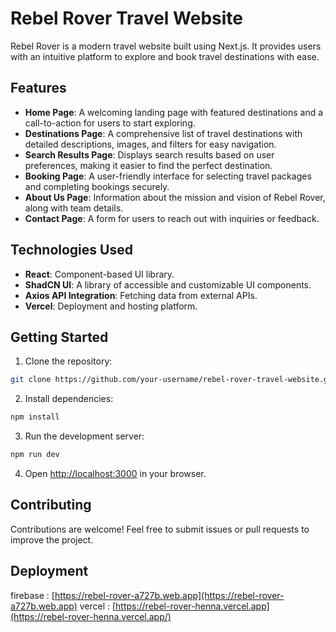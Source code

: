# Rebel Rover Travel Website

Rebel Rover is a modern travel website built using Next.js. It provides users with an intuitive platform to explore and book travel destinations with ease.

## Features

- **Home Page**: A welcoming landing page with featured destinations and a call-to-action for users to start exploring.
- **Destinations Page**: A comprehensive list of travel destinations with detailed descriptions, images, and filters for easy navigation.
- **Search Results Page**: Displays search results based on user preferences, making it easier to find the perfect destination.
- **Booking Page**: A user-friendly interface for selecting travel packages and completing bookings securely.
- **About Us Page**: Information about the mission and vision of Rebel Rover, along with team details.
- **Contact Page**: A form for users to reach out with inquiries or feedback.

## Technologies Used
- **React**: Component-based UI library.
- **ShadCN UI**: A library of accessible and customizable UI components.
- **Axios API Integration**: Fetching data from external APIs.
- **Vercel**: Deployment and hosting platform.

## Getting Started

1. Clone the repository:
  ```bash
  git clone https://github.com/your-username/rebel-rover-travel-website.git
  ```
2. Install dependencies:
  ```bash
  npm install
  ```
3. Run the development server:
  ```bash
  npm run dev
  ```
4. Open [http://localhost:3000](http://localhost:3000) in your browser.

## Contributing

Contributions are welcome! Feel free to submit issues or pull requests to improve the project.

## Deployment
firebase : [https://rebel-rover-a727b.web.app](https://rebel-rover-a727b.web.app)
vercel : [https://rebel-rover-henna.vercel.app](https://rebel-rover-henna.vercel.app/)
